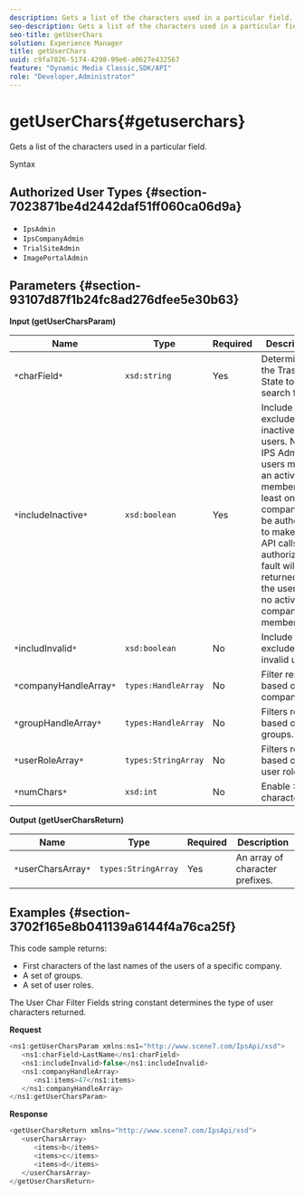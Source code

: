 ```yaml
---
description: Gets a list of the characters used in a particular field.
seo-description: Gets a list of the characters used in a particular field.
seo-title: getUserChars
solution: Experience Manager
title: getUserChars
uuid: c9fa7826-5174-4298-99e6-a0627e432567
feature: "Dynamic Media Classic,SDK/API"
role: "Developer,Administrator"
---
```


# getUserChars{#getuserchars}

Gets a list of the characters used in a particular field.

 Syntax 

## Authorized User Types {#section-7023871be4d2442daf51ff060ca06d9a}

* `IpsAdmin` 
* `IpsCompanyAdmin` 
* `TrialSiteAdmin` 
* `ImagePortalAdmin`

## Parameters {#section-93107d87f1b24fc8ad276dfee5e30b63}

**Input (getUserCharsParam)** 

|  Name  | Type  | Required  | Description  |
|---|---|---|---|
|  `*`charField`*`  | `xsd:string`  | Yes  | Determines the Trash State to search for.  |
|  `*`includeInactive`*`  | `xsd:boolean`  | Yes  | Include or exclude inactive users. Non-IPS Admin users must be an active member of at least one company to be authorized to make any API calls. An authorization fault will be returned if the user has no active company memberships.  |
|  `*`includInvalid`*`  | `xsd:boolean`  | No  | Include or exclude invalid users.  |
|  `*`companyHandleArray`*`  | `types:HandleArray`  | No  | Filter results based on company.  |
|  `*`groupHandleArray`*`  | `types:HandleArray`  | No  | Filters results based on groups.  |
|  `*`userRoleArray`*`  | `types:StringArray`  | No  | Filters results based on user role.  |
|  `*`numChars`*`  | `xsd:int`  | No  | Enable >1 character.  |

**Output (getUserCharsReturn)** 

|  Name  | Type  | Required  | Description  |
|---|---|---|---|
|  `*`userCharsArray`*`  | `types:StringArray`  | Yes  | An array of character prefixes.  |

## Examples {#section-3702f165e8b041139a6144f4a76ca25f}

This code sample returns:

* First characters of the last names of the users of a specific company. 
* A set of groups. 
* A set of user roles.

The User Char Filter Fields string constant determines the type of user characters returned.

**Request** 

```java
<ns1:getUserCharsParam xmlns:ns1="http://www.scene7.com/IpsApi/xsd">
   <ns1:charField>LastName</ns1:charField>
   <ns1:includeInvalid>false</ns1:includeInvalid>
   <ns1:companyHandleArray>
      <ns1:items>47</ns1:items>
   </ns1:companyHandleArray>
</ns1:getUserCharsParam>
```

**Response** 

```java
<getUserCharsReturn xmlns="http://www.scene7.com/IpsApi/xsd">
   <userCharsArray>
      <items>b</items>
      <items>c</items>
      <items>d</items>
   </userCharsArray>
</getUserCharsReturn>
```


